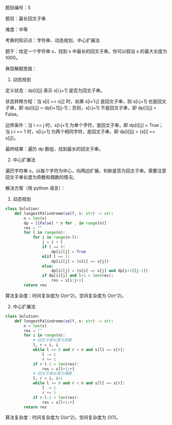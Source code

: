 题目编号：5

题目：最长回文子串

难度：中等

考察的知识点：字符串、动态规划、中心扩展法

题干：给定一个字符串 s，找到 s 中最长的回文子串。你可以假设 s 的最大长度为 1000。

典型解题思路：

1. 动态规划

定义状态：dp[i][j] 表示 s[i:j+1] 是否为回文子串。

状态转移方程：当 s[i] == s[j] 时，如果 s[i+1:j] 是回文子串，则 s[i:j+1] 也是回文子串，即 dp[i][j] = dp[i+1][j-1]；否则，s[i:j+1] 不是回文子串，即 dp[i][j] = False。

边界条件：当 i == j 时，s[i:j+1] 为单个字符，是回文子串，即 dp[i][j] = True；当 j-i == 1 时，s[i:j+1] 为两个相同字符，是回文子串，即 dp[i][j] = (s[i] == s[j])。

最终结果：遍历 dp 数组，找到最长的回文子串。

2. 中心扩展法

遍历字符串 s，以每个字符为中心，向两边扩展，判断是否为回文子串。需要注意回文子串长度为奇数和偶数的情况。

解决方案（用 python 语言）：

1. 动态规划

```python
class Solution:
    def longestPalindrome(self, s: str) -> str:
        n = len(s)
        dp = [[False] * n for _ in range(n)]
        res = ""
        for l in range(n):
            for i in range(n-l):
                j = i + l
                if l == 0:
                    dp[i][j] = True
                elif l == 1:
                    dp[i][j] = (s[i] == s[j])
                else:
                    dp[i][j] = (s[i] == s[j] and dp[i+1][j-1])
                if dp[i][j] and l+1 > len(res):
                    res = s[i:j+1]
        return res
```

算法复杂度：时间复杂度为 O(n^2)，空间复杂度为 O(n^2)。

2. 中心扩展法

```python
class Solution:
    def longestPalindrome(self, s: str) -> str:
        n = len(s)
        res = ""
        for i in range(n):
            # 回文子串长度为奇数
            l, r = i, i
            while l >= 0 and r < n and s[l] == s[r]:
                l -= 1
                r += 1
            if r-l-1 > len(res):
                res = s[l+1:r]
            # 回文子串长度为偶数
            l, r = i, i+1
            while l >= 0 and r < n and s[l] == s[r]:
                l -= 1
                r += 1
            if r-l-1 > len(res):
                res = s[l+1:r]
        return res
```

算法复杂度：时间复杂度为 O(n^2)，空间复杂度为 O(1)。